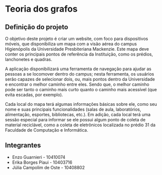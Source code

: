 # Teoria dos grafos

## Definição do projeto

O objetivo deste projeto é criar um website, com foco para dispositivos móveis, que disponibiliza um mapa com a visão aérea do campus Higienópolis da Universidade Presbiteriana Mackenzie. Este mapa deve conter os principais pontos de referência da Instituição, como os prédios, lanchonetes e quadras.

A aplicação disponibilizará uma ferramenta de navegação para ajudar as pessoas a se locomover dentro do campus; nesta ferramenta, os usuários serão capazes de selecionar dois, ou, mais pontos dentro da Universidade e encontrar o melhor caminho entre eles. Sendo que, o melhor caminho pode ser tanto o caminho mais curto quanto o caminho mais acessível (que evita escadas, por exemplo).

Cada local do mapa terá algumas informações básicas sobre ele, como seu nome e suas principais funcionalidades (salas de aula, laboratórios, alimentação, esportes, bibliotecas, etc.). Em adição, cada local terá uma sessão especial para informar se ele possui algum ponto de coleta de material reciclável, como a coleta de eletrônicos localizada no prédio 31 da Faculdade de Computação e Informática.

## Integrantes
- Enzo Guarnieri - 10410074
- Erika Borges Piaui - 10403716
- Júlia Campolim de Oste - 10408802
